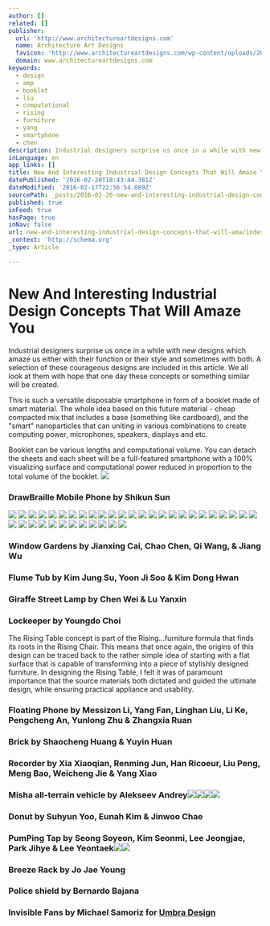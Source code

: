 ```yaml
---
author: []
related: []
publisher:
  url: 'http://www.architectureartdesigns.com'
  name: Architecture Art Designs
  favicon: 'http://www.architectureartdesigns.com/wp-content/uploads/2012/12/favicon.png'
  domain: www.architectureartdesigns.com
keywords:
  - design
  - amp
  - booklet
  - liu
  - computational
  - rising
  - furniture
  - yang
  - smartphone
  - chen
description: Industrial designers surprise us once in a while with new designs which amaze us either with their function or their style and sometimes with both. A selection of these courageous designs are included in this article. We all look at them with hope that one day these concepts or something similar will be created.
inLanguage: en
app_links: []
title: New And Interesting Industrial Design Concepts That Will Amaze You
datePublished: '2016-02-20T18:43:44.381Z'
dateModified: '2016-02-17T22:56:54.089Z'
sourcePath: _posts/2016-02-20-new-and-interesting-industrial-design-concepts-that-will-ama.md
published: true
inFeed: true
hasPage: true
inNav: false
url: new-and-interesting-industrial-design-concepts-that-will-ama/index.html
_context: 'http://schema.org'
_type: Article

---
```

# New And Interesting Industrial Design Concepts That Will Amaze You

Industrial designers surprise us once in a while with new designs which amaze us either with their function or their style and sometimes with both. A selection of these courageous designs are included in this article. We all look at them with hope that one day these concepts or something similar will be created.

This is such a versatile disposable smartphone in form of a booklet made of smart material. The whole idea based on this future material - cheap compacted mix that includes a base (something like cardboard), and the "smart" nanoparticles that can uniting in various combinations to create computing power, microphones, speakers, displays and etc.

Booklet can be various lengths and computational volume. You can detach the sheets and each sheet will be a full-featured smartphone with a 100% visualizing surface and computational power reduced in proportion to the total volume of the booklet.
![](http://www.architectureartdesigns.com/wp-content/uploads/2013/02/The-Booklet4.jpg)

### DrawBraille Mobile Phone by Shikun Sun
![](http://www.architectureartdesigns.com/wp-content/uploads/2013/02/Wrap-around-Blackberry.jpg)
![](http://www.architectureartdesigns.com/wp-content/uploads/2013/02/The-Lineaer.jpg)
![](http://www.architectureartdesigns.com/wp-content/uploads/2013/02/Wrap-around-Blackberry2.jpg)
![](http://www.architectureartdesigns.com/wp-content/uploads/2013/02/Window-Gardens1.jpg)
![](http://www.architectureartdesigns.com/wp-content/uploads/2013/02/Window-Gardens2.jpg)
![](http://www.architectureartdesigns.com/wp-content/uploads/2013/02/Flume-Tub1.jpg)
![](http://www.architectureartdesigns.com/wp-content/uploads/2013/02/Flume-Tub2.jpg)
![](http://www.architectureartdesigns.com/wp-content/uploads/2013/02/Flume-Tub3.jpg)
![](http://www.architectureartdesigns.com/wp-content/uploads/2013/02/Lockeeper1.jpg)
![](http://www.architectureartdesigns.com/wp-content/uploads/2013/02/Lockeeper2.jpg)
![](http://www.architectureartdesigns.com/wp-content/uploads/2013/02/Rising-Table1.jpg)
![](http://www.architectureartdesigns.com/wp-content/uploads/2013/02/Rising-Table2.jpg)
![](http://www.architectureartdesigns.com/wp-content/uploads/2013/02/The-Floating-Phone1.jpg)
![](http://www.architectureartdesigns.com/wp-content/uploads/2013/02/Smartsquare1.jpg)
![](http://www.architectureartdesigns.com/wp-content/uploads/2013/02/Mobikoma1.jpg)
![](http://www.architectureartdesigns.com/wp-content/uploads/2013/02/Mobikoma2.jpg)
![](http://www.architectureartdesigns.com/wp-content/uploads/2013/02/Brick.jpg)
![](http://www.architectureartdesigns.com/wp-content/uploads/2013/02/Mobikoma3.jpg)
![](http://www.architectureartdesigns.com/wp-content/uploads/2013/02/Mobikoma4.jpg)
![](http://www.architectureartdesigns.com/wp-content/uploads/2013/02/Smartsquare2.jpg)
![](http://www.architectureartdesigns.com/wp-content/uploads/2013/02/Donut1.jpg)
![](http://www.architectureartdesigns.com/wp-content/uploads/2013/02/Donut2.jpg)
![](http://www.architectureartdesigns.com/wp-content/uploads/2013/02/Modai-Phone1.jpg)
![](http://www.architectureartdesigns.com/wp-content/uploads/2013/02/Modai-Phone2.jpg)
![](http://www.architectureartdesigns.com/wp-content/uploads/2013/02/Breeze-Rack1.jpg)
![](http://www.architectureartdesigns.com/wp-content/uploads/2013/02/Breeze-Rack2.jpg)
![](http://www.architectureartdesigns.com/wp-content/uploads/2013/02/Police-shield1.jpg)
![](http://www.architectureartdesigns.com/wp-content/uploads/2013/02/Police-shield2.jpg)
![](http://www.architectureartdesigns.com/wp-content/uploads/2013/02/Invisible-Fans1.jpg)
![](http://www.architectureartdesigns.com/wp-content/uploads/2013/02/Invisible-Fans2.jpg)
![](http://www.architectureartdesigns.com/wp-content/uploads/2013/02/Police-shield3.jpg)
![](http://www.architectureartdesigns.com/wp-content/uploads/2013/02/Police-shield4.jpg)
![](http://www.architectureartdesigns.com/wp-content/uploads/2013/02/Police-shield5.jpg)
![](http://www.architectureartdesigns.com/wp-content/uploads/2013/02/The-Floating-Phone2.jpg)
![](http://www.architectureartdesigns.com/wp-content/uploads/2013/02/The-Floating-Phone3.jpg)
![](http://www.architectureartdesigns.com/wp-content/uploads/2013/02/The-Floating-Phone4.jpg)
![](http://www.architectureartdesigns.com/wp-content/uploads/2013/02/Flume-Tub4.jpg)

### Window Gardens by Jianxing Cai, Chao Chen, Qi Wang, & Jiang Wu

### Flume Tub by Kim Jung Su, Yoon Ji Soo & Kim Dong Hwan

### Giraffe Street Lamp by Chen Wei & Lu Yanxin

### Lockeeper by Youngdo Choi

The Rising Table concept is part of the Rising...furniture formula that finds its roots in the Rising Chair. This means that once again, the origins of this design can be traced back to the rather simple idea of starting with a flat surface that is capable of transforming into a piece of stylishly designed furniture. In designing the Rising Table, I felt it was of paramount importance that the source materials both dictated and guided the ultimate design, while ensuring practical appliance and usability.

### Floating Phone by Messizon Li, Yang Fan, Linghan Liu, Li Ke, Pengcheng An, Yunlong Zhu & Zhangxia Ruan

### Brick by Shaocheng Huang & Yuyin Huan

### Recorder by Xia Xiaoqian, Renming Jun, Han Ricoeur, Liu Peng, Meng Bao, Weicheng Jie & Yang Xiao

### Misha all-terrain vehicle by Alekseev Andrey![](http://www.architectureartdesigns.com/wp-content/uploads/2013/02/Misha1.jpg)![](http://www.architectureartdesigns.com/wp-content/uploads/2013/02/Misha2.jpg)![](http://www.architectureartdesigns.com/wp-content/uploads/2013/02/Misha3.jpg)![](http://www.architectureartdesigns.com/wp-content/uploads/2013/02/Misha4.jpg)

### Donut by Suhyun Yoo, Eunah Kim & Jinwoo Chae

### PumPing Tap by Seong Soyeon, Kim Seonmi, Lee Jeongjae, Park Jihye & Lee Yeontaek![](http://www.architectureartdesigns.com/wp-content/uploads/2013/02/The-PumPing-Tap1.jpg)![](http://www.architectureartdesigns.com/wp-content/uploads/2013/02/The-PumPing-Tap2.jpg)

### Breeze Rack by Jo Jae Young

### Police shield by Bernardo Bajana

### Invisible Fans by Michael Samoriz for [Umbra Design][0]

[0]: http://www.umbra-design.com/